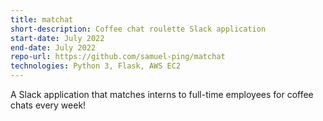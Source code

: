 ```yaml
---
title: matchat
short-description: Coffee chat roulette Slack application
start-date: July 2022
end-date: July 2022
repo-url: https://github.com/samuel-ping/matchat
technologies: Python 3, Flask, AWS EC2
---
```

A Slack application that matches interns to full-time employees for coffee chats every week!